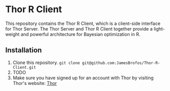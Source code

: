 # Thor R Client

This repository contains the Thor R Client, which is a client-side interface for Thor Server. The Thor Server and Thor R Client together provide a light-weight and powerful architecture for Bayesian optimization in R.

## Installation

1. Clone this repository. `git clone git@github.com:JamesBrofos/Thor-R-Client.git`
2. TODO
3. Make sure you have signed up for an account with Thor by visiting Thor's website: [Thor](http://127.0.0.1:5000/)
